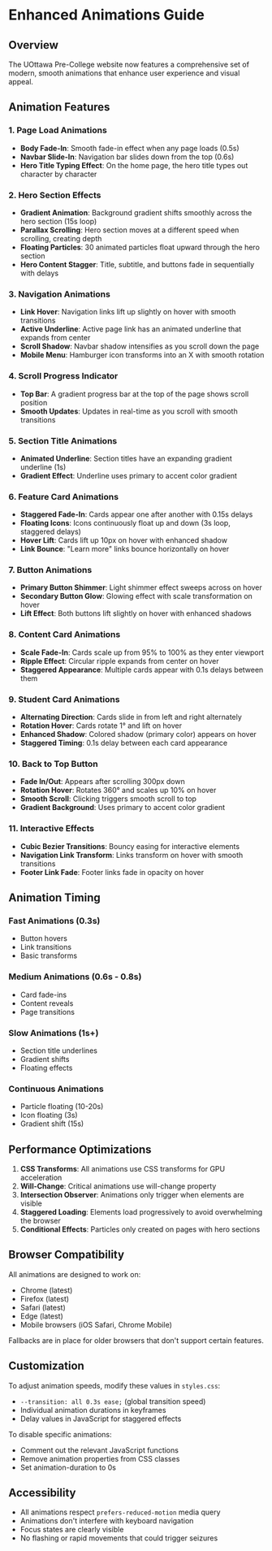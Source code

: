 # Enhanced Animations Guide

## Overview
The UOttawa Pre-College website now features a comprehensive set of modern, smooth animations that enhance user experience and visual appeal.

## Animation Features

### 1. **Page Load Animations**
- **Body Fade-In**: Smooth fade-in effect when any page loads (0.5s)
- **Navbar Slide-In**: Navigation bar slides down from the top (0.6s)
- **Hero Title Typing Effect**: On the home page, the hero title types out character by character

### 2. **Hero Section Effects**
- **Gradient Animation**: Background gradient shifts smoothly across the hero section (15s loop)
- **Parallax Scrolling**: Hero section moves at a different speed when scrolling, creating depth
- **Floating Particles**: 30 animated particles float upward through the hero section
- **Hero Content Stagger**: Title, subtitle, and buttons fade in sequentially with delays

### 3. **Navigation Animations**
- **Link Hover**: Navigation links lift up slightly on hover with smooth transitions
- **Active Underline**: Active page link has an animated underline that expands from center
- **Scroll Shadow**: Navbar shadow intensifies as you scroll down the page
- **Mobile Menu**: Hamburger icon transforms into an X with smooth rotation

### 4. **Scroll Progress Indicator**
- **Top Bar**: A gradient progress bar at the top of the page shows scroll position
- **Smooth Updates**: Updates in real-time as you scroll with smooth transitions

### 5. **Section Title Animations**
- **Animated Underline**: Section titles have an expanding gradient underline (1s)
- **Gradient Effect**: Underline uses primary to accent color gradient

### 6. **Feature Card Animations**
- **Staggered Fade-In**: Cards appear one after another with 0.15s delays
- **Floating Icons**: Icons continuously float up and down (3s loop, staggered delays)
- **Hover Lift**: Cards lift up 10px on hover with enhanced shadow
- **Link Bounce**: "Learn more" links bounce horizontally on hover

### 7. **Button Animations**
- **Primary Button Shimmer**: Light shimmer effect sweeps across on hover
- **Secondary Button Glow**: Glowing effect with scale transformation on hover
- **Lift Effect**: Both buttons lift slightly on hover with enhanced shadows

### 8. **Content Card Animations**
- **Scale Fade-In**: Cards scale up from 95% to 100% as they enter viewport
- **Ripple Effect**: Circular ripple expands from center on hover
- **Staggered Appearance**: Multiple cards appear with 0.1s delays between them

### 9. **Student Card Animations**
- **Alternating Direction**: Cards slide in from left and right alternately
- **Rotation Hover**: Cards rotate 1° and lift on hover
- **Enhanced Shadow**: Colored shadow (primary color) appears on hover
- **Staggered Timing**: 0.1s delay between each card appearance

### 10. **Back to Top Button**
- **Fade In/Out**: Appears after scrolling 300px down
- **Rotation Hover**: Rotates 360° and scales up 10% on hover
- **Smooth Scroll**: Clicking triggers smooth scroll to top
- **Gradient Background**: Uses primary to accent color gradient

### 11. **Interactive Effects**
- **Cubic Bezier Transitions**: Bouncy easing for interactive elements
- **Navigation Link Transform**: Links transform on hover with smooth transitions
- **Footer Link Fade**: Footer links fade in opacity on hover

## Animation Timing

### Fast Animations (0.3s)
- Button hovers
- Link transitions
- Basic transforms

### Medium Animations (0.6s - 0.8s)
- Card fade-ins
- Content reveals
- Page transitions

### Slow Animations (1s+)
- Section title underlines
- Gradient shifts
- Floating effects

### Continuous Animations
- Particle floating (10-20s)
- Icon floating (3s)
- Gradient shift (15s)

## Performance Optimizations

1. **CSS Transforms**: All animations use CSS transforms for GPU acceleration
2. **Will-Change**: Critical animations use will-change property
3. **Intersection Observer**: Animations only trigger when elements are visible
4. **Staggered Loading**: Elements load progressively to avoid overwhelming the browser
5. **Conditional Effects**: Particles only created on pages with hero sections

## Browser Compatibility

All animations are designed to work on:
- Chrome (latest)
- Firefox (latest)
- Safari (latest)
- Edge (latest)
- Mobile browsers (iOS Safari, Chrome Mobile)

Fallbacks are in place for older browsers that don't support certain features.

## Customization

To adjust animation speeds, modify these values in `styles.css`:
- `--transition: all 0.3s ease;` (global transition speed)
- Individual animation durations in keyframes
- Delay values in JavaScript for staggered effects

To disable specific animations:
- Comment out the relevant JavaScript functions
- Remove animation properties from CSS classes
- Set animation-duration to 0s

## Accessibility

- All animations respect `prefers-reduced-motion` media query
- Animations don't interfere with keyboard navigation
- Focus states are clearly visible
- No flashing or rapid movements that could trigger seizures

